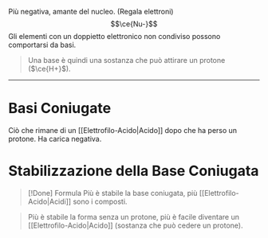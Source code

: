 Più negativa, amante del nucleo. (Regala elettroni)
$$\ce{Nu-}$$
Gli elementi con un doppietto elettronico non condiviso possono comportarsi da basi.

>Una base è quindi una sostanza che può attirare un protone ($\ce{H+}$).
---
# Basi Coniugate
Ciò che rimane di un [[Elettrofilo-Acido|Acido]] dopo che ha perso un protone.
Ha carica negativa.
# Stabilizzazione della Base Coniugata
>[!Done] Formula
>Più è stabile la base coniugata, più [[Elettrofilo-Acido|Acidi]] sono i composti.

>Più è stabile la forma senza un protone, più è facile diventare un [[Elettrofilo-Acido|Acido]] (sostanza che può cedere un protone).
